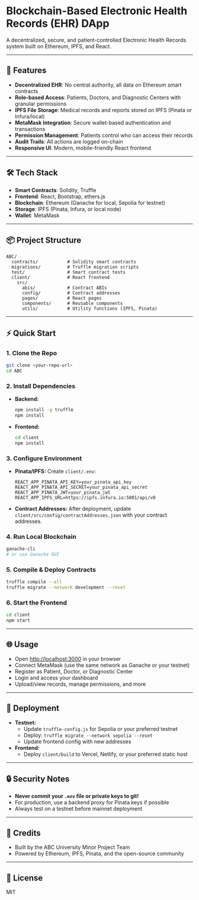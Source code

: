 # Blockchain-Based Electronic Health Records (EHR) DApp

A decentralized, secure, and patient-controlled Electronic Health Records system built on Ethereum, IPFS, and React.

---

## 🚀 Features
- **Decentralized EHR**: No central authority, all data on Ethereum smart contracts
- **Role-based Access**: Patients, Doctors, and Diagnostic Centers with granular permissions
- **IPFS File Storage**: Medical records and reports stored on IPFS (Pinata or Infura/local)
- **MetaMask Integration**: Secure wallet-based authentication and transactions
- **Permission Management**: Patients control who can access their records
- **Audit Trails**: All actions are logged on-chain
- **Responsive UI**: Modern, mobile-friendly React frontend

---

## 🛠️ Tech Stack
- **Smart Contracts**: Solidity, Truffle
- **Frontend**: React, Bootstrap, ethers.js
- **Blockchain**: Ethereum (Ganache for local, Sepolia for testnet)
- **Storage**: IPFS (Pinata, Infura, or local node)
- **Wallet**: MetaMask

---

## 📦 Project Structure
```
ABC/
  contracts/           # Solidity smart contracts
  migrations/          # Truffle migration scripts
  test/                # Smart contract tests
  client/              # React frontend
    src/
      abis/            # Contract ABIs
      config/          # Contract addresses
      pages/           # React pages
      components/      # Reusable components
      utils/           # Utility functions (IPFS, Pinata)
```

---

## ⚡ Quick Start

### 1. **Clone the Repo**
```sh
git clone <your-repo-url>
cd ABC
```

### 2. **Install Dependencies**
- **Backend:**
  ```sh
  npm install -g truffle
  npm install
  ```
- **Frontend:**
  ```sh
  cd client
  npm install
  ```

### 3. **Configure Environment**
- **Pinata/IPFS:**
  Create `client/.env`:
  ```
  REACT_APP_PINATA_API_KEY=your_pinata_api_key
  REACT_APP_PINATA_API_SECRET=your_pinata_api_secret
  REACT_APP_PINATA_JWT=your_pinata_jwt
  REACT_APP_IPFS_URL=https://ipfs.infura.io:5001/api/v0
  ```
- **Contract Addresses:**
  After deployment, update `client/src/config/contractAddresses.json` with your contract addresses.

### 4. **Run Local Blockchain**
```sh
ganache-cli
# or use Ganache GUI
```

### 5. **Compile & Deploy Contracts**
```sh
truffle compile --all
truffle migrate --network development --reset
```

### 6. **Start the Frontend**
```sh
cd client
npm start
```

---

## 🌐 Usage
- Open [http://localhost:3000](http://localhost:3000) in your browser
- Connect MetaMask (use the same network as Ganache or your testnet)
- Register as Patient, Doctor, or Diagnostic Center
- Login and access your dashboard
- Upload/view records, manage permissions, and more

---

## 📝 Deployment
- **Testnet:**
  - Update `truffle-config.js` for Sepolia or your preferred testnet
  - Deploy: `truffle migrate --network sepolia --reset`
  - Update frontend config with new addresses
- **Frontend:**
  - Deploy `client/build` to Vercel, Netlify, or your preferred static host

---

## 🔒 Security Notes
- **Never commit your `.env` file or private keys to git!**
- For production, use a backend proxy for Pinata keys if possible
- Always test on a testnet before mainnet deployment

---

## 🤝 Credits
- Built by the ABC University Minor Project Team
- Powered by Ethereum, IPFS, Pinata, and the open-source community

---

## 📄 License
MIT 